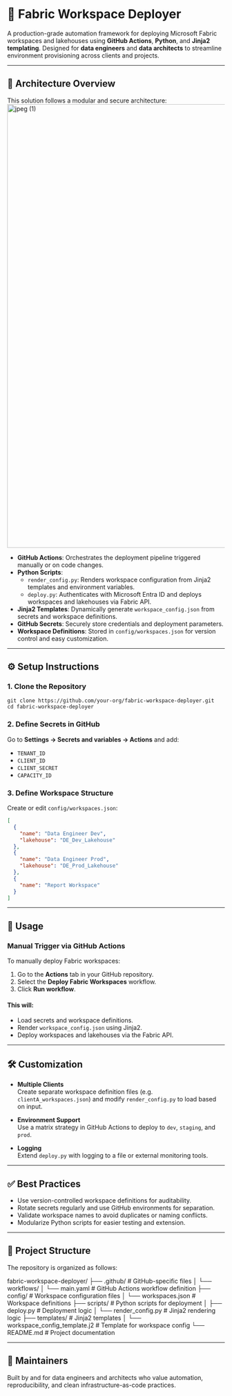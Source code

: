 # 🚀 Fabric Workspace Deployer

A production-grade automation framework for deploying Microsoft Fabric workspaces and lakehouses using **GitHub Actions**, **Python**, and **Jinja2 templating**. Designed for **data engineers** and **data architects** to streamline environment provisioning across clients and projects.

---

## 🧠 Architecture Overview

This solution follows a modular and secure architecture:
<img width="1536" height="1024" alt="jpeg (1)" src="https://github.com/user-attachments/assets/3940ded8-5cbd-4a67-b3d6-80dc6ceb14c7" />


- **GitHub Actions**: Orchestrates the deployment pipeline triggered manually or on code changes.
- **Python Scripts**:
  - `render_config.py`: Renders workspace configuration from Jinja2 templates and environment variables.
  - `deploy.py`: Authenticates with Microsoft Entra ID and deploys workspaces and lakehouses via Fabric API.
- **Jinja2 Templates**: Dynamically generate `workspace_config.json` from secrets and workspace definitions.
- **GitHub Secrets**: Securely store credentials and deployment parameters.
- **Workspace Definitions**: Stored in `config/workspaces.json` for version control and easy customization.

---

## ⚙️ Setup Instructions

### 1. Clone the Repository

```
git clone https://github.com/your-org/fabric-workspace-deployer.git
cd fabric-workspace-deployer
```

### 2. Define Secrets in GitHub

Go to **Settings → Secrets and variables → Actions** and add:

- `TENANT_ID`
- `CLIENT_ID`
- `CLIENT_SECRET`
- `CAPACITY_ID`

### 3. Define Workspace Structure

Create or edit `config/workspaces.json`:

```json
[
  {
    "name": "Data Engineer Dev",
    "lakehouse": "DE_Dev_Lakehouse"
  },
  {
    "name": "Data Engineer Prod",
    "lakehouse": "DE_Prod_Lakehouse"
  },
  {
    "name": "Report Workspace"
  }
]
```

---

## 🚀 Usage

### Manual Trigger via GitHub Actions

To manually deploy Fabric workspaces:

1. Go to the **Actions** tab in your GitHub repository.
2. Select the **Deploy Fabric Workspaces** workflow.
3. Click **Run workflow**.

#### This will:

- Load secrets and workspace definitions.
- Render `workspace_config.json` using Jinja2.
- Deploy workspaces and lakehouses via the Fabric API.

---

## 🛠️ Customization

- **Multiple Clients**  
  Create separate workspace definition files (e.g. `clientA_workspaces.json`) and modify `render_config.py` to load based on input.

- **Environment Support**  
  Use a matrix strategy in GitHub Actions to deploy to `dev`, `staging`, and `prod`.

- **Logging**  
  Extend `deploy.py` with logging to a file or external monitoring tools.

---

## ✅ Best Practices

- Use version-controlled workspace definitions for auditability.
- Rotate secrets regularly and use GitHub environments for separation.
- Validate workspace names to avoid duplicates or naming conflicts.
- Modularize Python scripts for easier testing and extension.

---

## 📁 Project Structure

The repository is organized as follows:


fabric-workspace-deployer/
├── .github/                     # GitHub-specific files
│   └── workflows/
│       └── main.yaml            # GitHub Actions workflow definition
├── config/                      # Workspace configuration files
│   └── workspaces.json          # Workspace definitions
├── scripts/                     # Python scripts for deployment
│   ├── deploy.py                # Deployment logic
│   └── render_config.py         # Jinja2 rendering logic
├── templates/                   # Jinja2 templates
│   └── workspace_config_template.j2  # Template for workspace config
└── README.md                    # Project documentation

---

## 👥 Maintainers

Built by and for data engineers and architects who value automation, reproducibility, and clean infrastructure-as-code practices.


